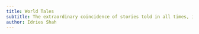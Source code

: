 ```yaml
---
title: World Tales
subtitle: The extraordinary coincidence of stories told in all times, in all places.
author: Idries Shah
---
```

